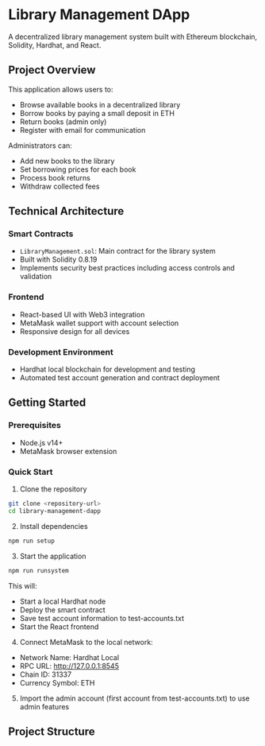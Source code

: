 # Library Management DApp

A decentralized library management system built with Ethereum blockchain, Solidity, Hardhat, and React.

## Project Overview

This application allows users to:
- Browse available books in a decentralized library
- Borrow books by paying a small deposit in ETH
- Return books (admin only)
- Register with email for communication

Administrators can:
- Add new books to the library
- Set borrowing prices for each book
- Process book returns
- Withdraw collected fees

## Technical Architecture

### Smart Contracts
- `LibraryManagement.sol`: Main contract for the library system
- Built with Solidity 0.8.19
- Implements security best practices including access controls and validation

### Frontend
- React-based UI with Web3 integration
- MetaMask wallet support with account selection
- Responsive design for all devices

### Development Environment
- Hardhat local blockchain for development and testing
- Automated test account generation and contract deployment

## Getting Started

### Prerequisites
- Node.js v14+
- MetaMask browser extension

### Quick Start

1. Clone the repository
```bash
git clone <repository-url>
cd library-management-dapp
```

2. Install dependencies
```bash
npm run setup
```

3. Start the application
```bash
npm run runsystem
```

This will:
- Start a local Hardhat node
- Deploy the smart contract
- Save test account information to test-accounts.txt
- Start the React frontend

4. Connect MetaMask to the local network:
- Network Name: Hardhat Local
- RPC URL: http://127.0.0.1:8545
- Chain ID: 31337
- Currency Symbol: ETH

5. Import the admin account (first account from test-accounts.txt) to use admin features

## Project Structure

